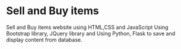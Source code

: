 # Sell and Buy items
Sell and Buy items website using HTML,CSS and JavaScript
Using Bootstrap library, JQuery library
and Using Python, Flask to save and display content from database.
